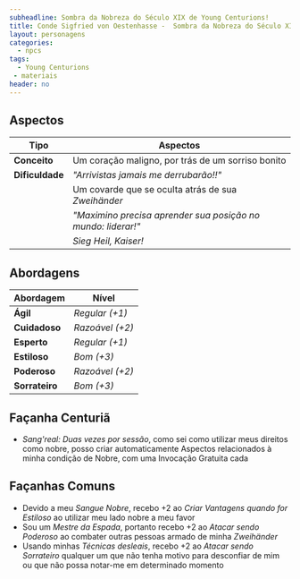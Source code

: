 ```yaml
---
subheadline: Sombra da Nobreza do Século XIX de Young Centurions!
title: Conde Sigfried von Oestenhasse -  Sombra da Nobreza do Século XIX
layout: personagens
categories:
  - npcs
tags:
  - Young Centurions
 - materiais
header: no
---
```


## Aspectos

| **Tipo**        | **Aspectos**                                                 |
|-----------------|--------------------------------------------------------------|
| **Conceito**    | Um coração maligno, por trás de um sorriso bonito            |
| **Dificuldade** | _"Arrivistas jamais me derrubarão!!"_                        |
|                 | Um covarde que se oculta atrás de sua _Zweihänder_           |
|                 | _"Maximino precisa aprender sua posição no mundo: liderar!"_ |
|                 | _Sieg Heil, Kaiser!_                                         |

## Abordagens

| **Abordagem**  | **Nível**       |
|----------------|-----------------|
| **Ágil**       | _Regular (+1)_  |
| **Cuidadoso**  | _Razoável (+2)_ |
| **Esperto**    | _Regular (+1)_  |
| **Estiloso**   | _Bom (+3)_      |
| **Poderoso**   | _Razoável (+2)_ |
| **Sorrateiro** | _Bom (+3)_      |

## Façanha Centuriã

+ _Sang'real:_ _Duas  vezes por sessão_, como sei como utilizar meus direitos como nobre, posso criar automaticamente Aspectos relacionados à minha condição de Nobre, com uma Invocação Gratuita cada

## Façanhas Comuns

+ Devido a meu _Sangue Nobre_, recebo +2 ao _Criar Vantagens quando for Estiloso_ ao utilizar meu lado nobre a meu favor
+ Sou um _Mestre da Espada_, portanto recebo +2 ao _Atacar sendo Poderoso_ ao combater outras pessoas armado de minha _Zweihänder_
+ Usando minhas _Técnicas desleais_, recebo +2 ao _Atacar sendo Sorrateiro_ qualquer um que não tenha motivo para desconfiar de mim ou que não possa notar-me em determinado momento
